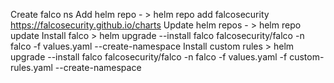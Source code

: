 Create falco ns
Add helm repo - > helm repo add falcosecurity https://falcosecurity.github.io/charts
Update helm repos - > helm repo update
Install falco > helm upgrade --install falco falcosecurity/falco -n falco -f values.yaml  --create-namespace
Install custom rules > helm upgrade --install falco falcosecurity/falco -n falco -f values.yaml -f custom-rules.yaml  --create-namespace

